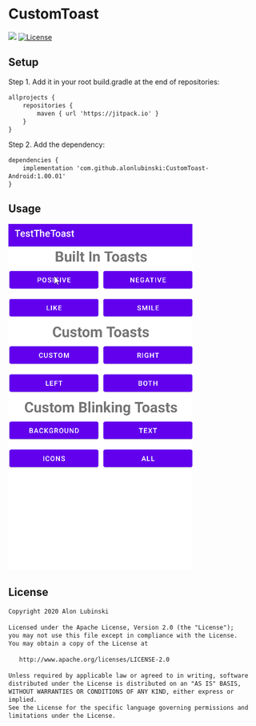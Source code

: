 # CustomToast

[![](https://jitpack.io/v/alonlubinski/CustomToast-Android.svg)](https://jitpack.io/#alonlubinski/CustomToast-Android)
[![License](https://img.shields.io/badge/License-Apache%202.0-blue.svg)](https://opensource.org/licenses/Apache-2.0)

## Setup
Step 1. Add it in your root build.gradle at the end of repositories:
```
allprojects {
    repositories {
	    maven { url 'https://jitpack.io' }
    }
}
```

Step 2. Add the dependency:

```
dependencies {
	implementation 'com.github.alonlubinski:CustomToast-Android:1.00.01'
}
```

## Usage
![](assets/CustomToastDemo.gif)

## License

    Copyright 2020 Alon Lubinski

    Licensed under the Apache License, Version 2.0 (the "License");
    you may not use this file except in compliance with the License.
    You may obtain a copy of the License at

       http://www.apache.org/licenses/LICENSE-2.0

    Unless required by applicable law or agreed to in writing, software
    distributed under the License is distributed on an "AS IS" BASIS,
    WITHOUT WARRANTIES OR CONDITIONS OF ANY KIND, either express or implied.
    See the License for the specific language governing permissions and
    limitations under the License.

